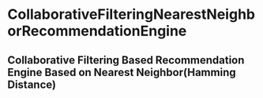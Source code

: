 # CollaborativeFilteringNearestNeighborRecommendationEngine
## Collaborative Filtering Based Recommendation Engine Based on Nearest Neighbor(Hamming Distance)
